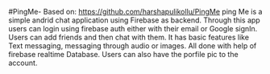 #PingMe-
Based on: https://github.com/harshapulikollu/PingMe
ping Me is a simple andrid chat application using Firebase as backend.
Through this app users can login using firebase auth either with their email or Google signIn.
Users can add friends and then chat with them.
It has basic features like Text messaging, messaging through audio or images. All done with help of firebase realtime Database.
Users can also have the porfile pic to the account.
